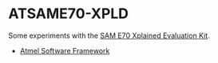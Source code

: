 # ATSAME70-XPLD

Some experiments with the [SAM E70 Xplained Evaluation Kit](http://www.atmel.com/tools/ATSAME70-XPLD.aspx).

- [Atmel Software Framework](http://www.atmel.com/tools/AVRSOFTWAREFRAMEWORK.aspx)
